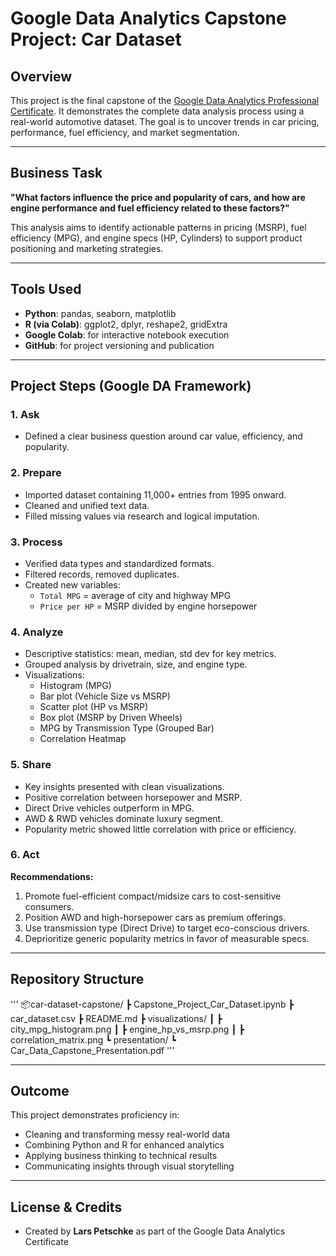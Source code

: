 # Google Data Analytics Capstone Project: Car Dataset

## Overview
This project is the final capstone of the [Google Data Analytics Professional Certificate](https://www.coursera.org/professional-certificates/google-data-analytics). It demonstrates the complete data analysis process using a real-world automotive dataset. The goal is to uncover trends in car pricing, performance, fuel efficiency, and market segmentation.

---

## Business Task
**"What factors influence the price and popularity of cars, and how are engine performance and fuel efficiency related to these factors?"**

This analysis aims to identify actionable patterns in pricing (MSRP), fuel efficiency (MPG), and engine specs (HP, Cylinders) to support product positioning and marketing strategies.

---

## Tools Used
- **Python**: pandas, seaborn, matplotlib  
- **R (via Colab)**: ggplot2, dplyr, reshape2, gridExtra  
- **Google Colab**: for interactive notebook execution  
- **GitHub**: for project versioning and publication

---

## Project Steps (Google DA Framework)

### 1. Ask
- Defined a clear business question around car value, efficiency, and popularity.

### 2. Prepare
- Imported dataset containing 11,000+ entries from 1995 onward.
- Cleaned and unified text data.
- Filled missing values via research and logical imputation.

### 3. Process
- Verified data types and standardized formats.
- Filtered records, removed duplicates.
- Created new variables:
  - `Total MPG` = average of city and highway MPG  
  - `Price per HP` = MSRP divided by engine horsepower

### 4. Analyze
- Descriptive statistics: mean, median, std dev for key metrics.
- Grouped analysis by drivetrain, size, and engine type.
- Visualizations:
  - Histogram (MPG)
  - Bar plot (Vehicle Size vs MSRP)
  - Scatter plot (HP vs MSRP)
  - Box plot (MSRP by Driven Wheels)
  - MPG by Transmission Type (Grouped Bar)
  - Correlation Heatmap

### 5. Share
- Key insights presented with clean visualizations.
- Positive correlation between horsepower and MSRP.
- Direct Drive vehicles outperform in MPG.
- AWD & RWD vehicles dominate luxury segment.
- Popularity metric showed little correlation with price or efficiency.

### 6. Act
**Recommendations:**
1. Promote fuel-efficient compact/midsize cars to cost-sensitive consumers.
2. Position AWD and high-horsepower cars as premium offerings.
3. Use transmission type (Direct Drive) to target eco-conscious drivers.
4. Deprioritize generic popularity metrics in favor of measurable specs.

---

## Repository Structure

'''
📦car-dataset-capstone/
┣ Capstone_Project_Car_Dataset.ipynb
┣ car_dataset.csv
┣ README.md
┣ visualizations/
┃ ┣ city_mpg_histogram.png
┃ ┣ engine_hp_vs_msrp.png
┃ ┣ correlation_matrix.png
┗ presentation/
┗ Car_Data_Capstone_Presentation.pdf
'''

---

## Outcome
This project demonstrates proficiency in:
- Cleaning and transforming messy real-world data
- Combining Python and R for enhanced analytics
- Applying business thinking to technical results
- Communicating insights through visual storytelling

---

## License & Credits
- Created by **Lars Petschke** as part of the Google Data Analytics Certificate


